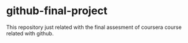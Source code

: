# github-final-project
This repository just related with the final assesment of coursera course related with github.
